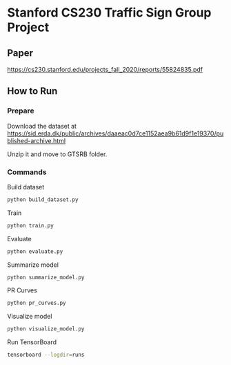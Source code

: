 # Stanford CS230 Traffic Sign Group Project

## Paper

https://cs230.stanford.edu/projects_fall_2020/reports/55824835.pdf

## How to Run

### Prepare

Download the dataset at https://sid.erda.dk/public/archives/daaeac0d7ce1152aea9b61d9f1e19370/published-archive.html

Unzip it and move to GTSRB folder.

### Commands

Build dataset

```bash
python build_dataset.py
```

Train

```bash
python train.py
```

Evaluate

```bash
python evaluate.py
```

Summarize model

```bash
python summarize_model.py
```

PR Curves

```bash
python pr_curves.py
```

Visualize model

```bash
python visualize_model.py
```

Run TensorBoard

```bash
tensorboard --logdir=runs
```
